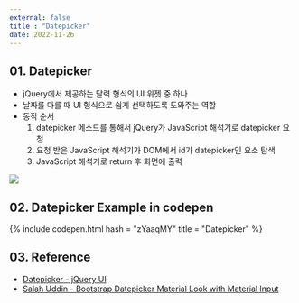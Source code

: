```yaml
---
external: false
title : "Datepicker"
date: 2022-11-26
---
```


## 01. Datepicker

- jQuery에서 제공하는 달력 형식의 UI 위젯 중 하나
- 날짜를 다룰 때 UI 형식으로 쉽게 선택하도록 도와주는 역할
- 동작 순서
  1. datepicker 메소드를 통해서 jQuery가 JavaScript 해석기로 datepicker 요청
  2. 요청 받은 JavaScript 해석기가 DOM에서 id가 datepicker인 요소 탐색
  3. JavaScript 해석기로 return 후 화면에 출력

<img src="https://github.com/WoojinJeonkr/WoojinJeonkr.github.io/blob/main/assets/images/post/Datepicker.png?raw=true">

## 02. Datepicker Example in codepen

{% include codepen.html hash = "zYaaqMY" title = "Datepicker" %}

## 03. Reference

- [Datepicker - jQuery UI](https://jqueryui.com/datepicker/)
- [Salah Uddin - Bootstrap Datepicker Material Look with Material Input](https://codepen.io/salahuddin/pen/LOmWpg)